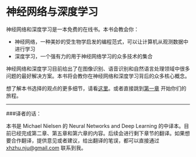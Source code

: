 神经网络与深度学习
=======
神经网络和深度学习是一本免费的在线书。本书会教会你：
* 神经网络，一种美妙的受生物学启发的编程范式，可以让计算机从观测数据中进行学习
* 深度学习，一个强有力的用于神经网络学习的众多技术的集合

神经网络和深度学习目前给出了在图像识别、语音识别和自然语言处理领域中很多问题的最好解决方案。本书将会教你在神经网络和深度学习背后的众多核心概念。

想了解本书选择的观点的更多细节，请看[这里](http://neuralnetworksanddeeplearning.com/about.html)。或者直接跳到[第一章](http://neuralnetworksanddeeplearning.com/chap1.html) 开始你们的旅程。

---
###译者的话：

本书是 Michael Nielsen 的 Neural Networks and Deep Learning 的中译本。目前已经完成第二章、第五章和第六章的内容。后续会进行剩下章节的翻译。如果想要合作翻译，提供意见或者建议，给出翻译的笔误，都可以直接通过 xhzhu.nju@gmail.com 联系到我。

